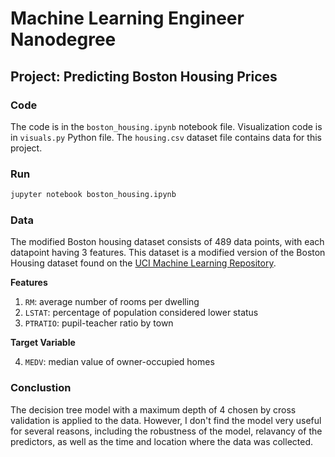 # Machine Learning Engineer Nanodegree
## Project: Predicting Boston Housing Prices

### Code

The code is in the `boston_housing.ipynb` notebook file. Visualization code is in `visuals.py` Python file.  The `housing.csv` dataset file contains data for this project.

### Run

```bash
jupyter notebook boston_housing.ipynb
```

### Data

The modified Boston housing dataset consists of 489 data points, with each datapoint having 3 features. This dataset is a modified version of the Boston Housing dataset found on the [UCI Machine Learning Repository](https://archive.ics.uci.edu/ml/datasets/Housing).

**Features**

1. `RM`: average number of rooms per dwelling
2. `LSTAT`: percentage of population considered lower status
3. `PTRATIO`: pupil-teacher ratio by town

**Target Variable**

4. `MEDV`: median value of owner-occupied homes

### Conclustion

The decision tree model with a maximum depth of 4 chosen by cross validation is applied to the data. However, I don't find the model very useful for several reasons, including the robustness of the model, relavancy of the predictors, as well as the time and location where the data was collected.
